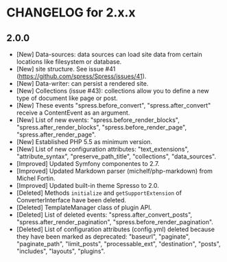 CHANGELOG for 2.x.x
===================

## 2.0.0
* [New] Data-sources: data sources can load site data from certain locations like filesystem or database.
* [New] site structure. See issue #41 (https://github.com/spress/Spress/issues/41).
* [New] Data-writer: can persist a rendered site.
* [New] Collections (issue #43): collections allow you to define a new type of document like page or post.
* [New] These events "spress.before_convert", "spress.after_convert" receive a ContentEvent as an argument.
* [New] List of new events: "spress.before_render_blocks", "spress.after_render_blocks", "spress.before_render_page", "spress.after_render_page".
* [New] Established PHP 5.5 as minimum version.
* [New] List of new configuration attributes: "text_extensions", "attribute_syntax", "preserve_path_title", "collections", "data_sources".
* [Improved] Updated Symfony componentes to 2.7.
* [Improved] Updated Markdown parser (michelf/php-markdown) from Michel Fortin.
* [Improved] Updated built-in theme Spresso to 2.0.
* [Deleted] Methods `initialize` and `getSupportExtension` of ConverterInterface have been deleted.
* [Deleted] TemplateManager class of plugin API.
* [Deleted] List of deleted events: "spress.after_convert_posts", "spress.after_render_pagination", "spress.before_render_pagination".
* [Deleted] List of configuration attributes (config.yml) deleted because they have been marked as deprecated: "baseurl", "paginate", "paginate_path", "limit_posts", "processable_ext", "destination", "posts", "includes", "layouts", "plugins".
